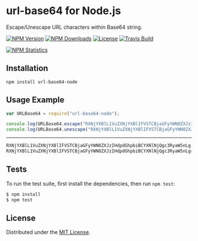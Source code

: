# url-base64 for Node.js

Escape/Unescape URL characters within Base64 string.

[![NPM Version][npm-image]][npm-url]
[![NPM Downloads][downloads-image]][downloads-url]
[![License][license]][license-url]
[![Travis Build][travis-image]][travis-url]

[![NPM Statistics][npm-statistics-image]][npm-url]

## Installation

`npm install url-base64-node`

## Usage Example

```javascript
var URLBase64 = require("url-base64-node");

console.log(URLBase64.escape("RXNjYXBlL1VuZXNjYXBlIFVSTCBjaGFyYWN0ZXJzIHdpdGhpbiBCYXNlNjQgc3RyaW5nLg=="));
console.log(URLBase64.unescape("RXNjYXBlL1VuZXNjYXBlIFVSTCBjaGFyYWN0ZXJzIHdpdGhpbiBCYXNlNjQgc3RyaW5nLg"));
```

***

```javascript
RXNjYXBlL1VuZXNjYXBlIFVSTCBjaGFyYWN0ZXJzIHdpdGhpbiBCYXNlNjQgc3RyaW5nLg
RXNjYXBlL1VuZXNjYXBlIFVSTCBjaGFyYWN0ZXJzIHdpdGhpbiBCYXNlNjQgc3RyaW5nLg==
```

## Tests

To run the test suite, first install the dependencies, then run `npm test`:

```bash
$ npm install
$ npm test
```

## License

Distributed under the [MIT License](LICENSE).

[npm-image]: https://img.shields.io/npm/v/url-base64-node.svg
[npm-url]: https://npmjs.org/package/url-base64-node
[downloads-image]: https://img.shields.io/npm/dm/url-base64-node.svg
[downloads-url]: https://npmjs.org/package/url-base64-node
[license]: https://img.shields.io/npm/l/url-base64-node.svg
[license-url]: https://github.com/AnatoliyGatt/url-base64-node/blob/master/LICENSE
[travis-image]: https://img.shields.io/travis/AnatoliyGatt/url-base64-node/master.svg
[travis-url]: https://travis-ci.org/AnatoliyGatt/url-base64-node
[npm-statistics-image]: https://nodei.co/npm/url-base64-node.png?downloads=true&downloadRank=true&stars=true